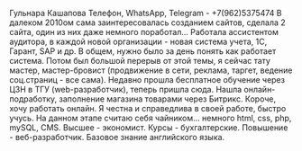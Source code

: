 Гульнара Кашапова
Телефон, WhatsApp, Telegram - +7(962)5375474
В далеком 2010ом сама заинтересовалась созданием сайтов, сделала 2 сайта, один из них даже немного поработал... Работала ассистентом аудитора, в каждой новой организации - новая система учета, 1С, Гарант, SAP и др. В общем, нужно было за день понять как работает система. Потом был большой перерыв от этой темы, я сейчас тату мастер, мастер-бровист (продвижение в сети, реклама, таргет, ведение соц.страниц - все сама). Недавно прошла бесплатное обучение через ЦЗН в ТГУ (web-разработчик), теперь пришла сюда. Нашла онлайн-подработку, заполнение магазина товарами через Битрикс. Короче, хочу работать онлайн. Я честна и справедлива в своей работе, быстро учусь.
На данном этапе считаю себя чайником... немного html, css, php, mySQL, CMS.
Высшее - экономист. Курсы - бухгалтерские. Повышение - веб-разработчик.
Базовое знание английского языка. 
